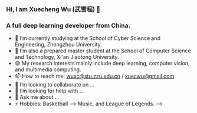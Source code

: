 ### Hi, I am Xuecheng Wu (武雪程) 👋

### A full deep learning developer from China.

- 🔭 I’m currently studying at the School of Cyber Science and Engineering, Zhengzhou University.
- 🌱 I’m also a prepared master student at the School of Computer Science and Technology, Xi'an Jiaotong University. 
- 😄 My research interests mainly include deep learning, computer vision, and multimedia computing.
- 📫 How to reach me: wuxc@stu.zzu.edu.cn / xuecwu@gmail.com
- 👯 I’m looking to collaborate on ...
- 🤔 I’m looking for help with ...
- 💬 Ask me about ...
- ⚡ Hobbies: Basketball --> Music, and League of Legends.
-->
